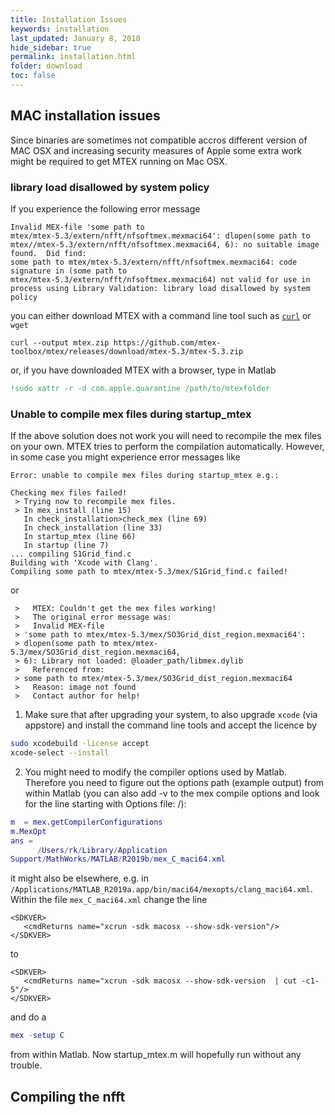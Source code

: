 ```yaml
---
title: Installation Issues
keywords: installation
last_updated: January 8, 2018
hide_sidebar: true
permalink: installation.html
folder: download
toc: false
---
```


## MAC installation issues ##

Since binaries are sometimes not compatible accros different version of MAC
OSX and increasing security measures of Apple some extra work might be
required to get MTEX running on Mac OSX.

### library load disallowed by system policy ###

If you experience the following error message

```
Invalid MEX-file 'some path to
mtex/mtex-5.3/extern/nfft/nfsoftmex.mexmaci64': dlopen(some path to
mtex//mtex-5.3/extern/nfft/nfsoftmex.mexmaci64, 6): no suitable image
found.  Did find:
some path to mtex/mtex-5.3/extern/nfft/nfsoftmex.mexmaci64: code
signature in (some path to
mtex/mtex-5.3/extern/nfft/nfsoftmex.mexmaci64) not valid for use in
process using Library Validation: library load disallowed by system policy
```

you can either download MTEX with a command line tool such as
[```curl```](https://www.youtube.com/watch?v=6pyVl3GdSuU) or ```wget```
```
curl --output mtex.zip https://github.com/mtex-toolbox/mtex/releases/download/mtex-5.3/mtex-5.3.zip
```
or, if you have downloaded MTEX with a browser, type in Matlab

``` matlab
!sudo xattr -r -d com.apple.quarantine /path/to/mtexfolder
```

### Unable to compile mex files during startup_mtex ###

If the above solution does not work you will need to recompile the mex files
on your own. MTEX tries to perform the compilation automatically. However, in
some case you might experience error messages like

```
Error: unable to compile mex files during startup_mtex e.g.:

Checking mex files failed!
 > Trying now to recompile mex files.
 > In mex_install (line 15)
   In check_installation>check_mex (line 69)
   In check_installation (line 33)
   In startup_mtex (line 66)
   In startup (line 7)
... compiling S1Grid_find.c
Building with 'Xcode with Clang'.
Compiling some path to mtex/mtex-5.3/mex/S1Grid_find.c failed!
```
or
```
 >   MTEX: Couldn't get the mex files working!
 >   The original error message was:
 >   Invalid MEX-file
 > 'some path to mtex/mtex-5.3/mex/SO3Grid_dist_region.mexmaci64':
 > dlopen(some path to mtex/mtex-5.3/mex/SO3Grid_dist_region.mexmaci64,
 > 6): Library not loaded: @loader_path/libmex.dylib
 >   Referenced from:
 > some path to mtex/mtex-5.3/mex/SO3Grid_dist_region.mexmaci64
 >   Reason: image not found
 >   Contact author for help!
```

1. Make sure that after upgrading your system, to also upgrade ```xcode```
 (via appstore) and install the command line tools and accept the licence by
``` bash
sudo xcodebuild -license accept
xcode-select --install
```
2. You might need to modify the compiler options used by Matlab. Therefore you need to figure out the
 options path (example output) from within Matlab (you can also add -v to
 the mex compile options and look for the line starting with Options file: /):
``` matlab
m  = mex.getCompilerConfigurations
m.MexOpt
ans =
      /Users/rk/Library/Application
Support/MathWorks/MATLAB/R2019b/mex_C_maci64.xml
```

it might also be elsewhere, e.g. in
```/Applications/MATLAB_R2019a.app/bin/maci64/mexopts/clang_maci64.xml```.
Within the file ```mex_C_maci64.xml``` change the line

```
<SDKVER>
   <cmdReturns name="xcrun -sdk macosx --show-sdk-version"/>
</SDKVER>
```
to
```
<SDKVER>
   <cmdReturns name="xcrun -sdk macosx --show-sdk-version  | cut -c1-5"/>
</SDKVER>
```
and do a

``` matlab
mex -setup C
```

from within Matlab. Now startup_mtex.m will hopefully run without any trouble.

## Compiling the nfft ##
